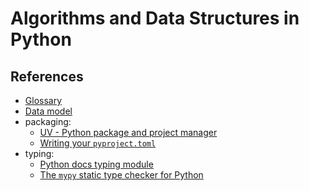 # Algorithms and Data Structures in Python

## References

- [Glossary](https://docs.python.org/3/glossary.html)
- [Data model](https://docs.python.org/3/reference/datamodel.html)
- packaging:
  - [UV - Python package and project manager](https://docs.astral.sh/uv/)
  - [Writing your `pyproject.toml`](https://packaging.python.org/en/latest/guides/writing-pyproject-toml/)
- typing:
  - [Python docs typing module](https://docs.python.org/3/library/typing.html)
  - [The `mypy` static type checker for Python](https://mypy.readthedocs.io/en/stable/index.html)